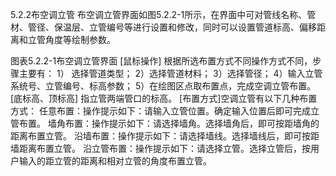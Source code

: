 5.2.2布空调立管
布空调立管界面如图5.2.2-1所示，在界面中可对管线名称、管材、管径、保温层、立管编号等进行设置和修改，同时可以设置管道标高、偏移距离和立管角度等绘制参数。
 
图表5.2.2-1布空调立管界面
[鼠标操作] 根据所选布置方式不同操作方式不同，步骤主要有：
1） 选择管道类型；
2）选择管道材料；
3）选择管径；
4）输入立管系统号、立管编号、标高参数；
5）在绘图区点取布置点，完成空调立管布置。
[底标高、顶标高] 指立管两端管口的标高。
[布置方式]空调立管有以下几种布置方式：
  任意布置：操作提示如下：请输入立管位置。确定输入位置后即可完成立管布置。
墙角布置：操作提示如下：请选择墙角。选择墙角后，即可按距墙角的距离布置立管。
  沿墙布置：操作提示如下：请选择墙线。选择墙线后，即可按距墙距离布置立管。
沿立管布置：操作提示如下：请选择立管。选择立管后，按用户输入的距立管的距离和相对立管的角度布置立管。